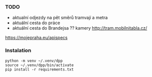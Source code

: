 ### TODO 
- aktualní odjezdy na pět směrů tramvají a metra
- aktuální cesta do práce
- aktuální cesta do Brandejsa
?? kamery
http://tram.mobilnitabla.cz/


https://mojepraha.eu/apispecs

### Instalation
```
python -m venv ~/.venv/dpp
source ~/.venv/dpp/bin/activate
pip install -r requirements.txt
```



